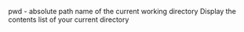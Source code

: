 pwd - absolute path name of the current working directory
Display the contents list of your current directory
